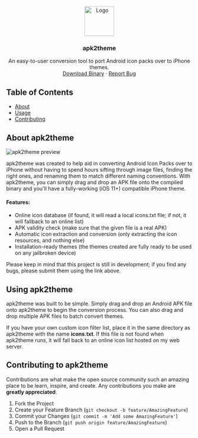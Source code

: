 
<!-- PROJECT LOGO -->
<br />
<p align="center">
  <a href="https://imbypass.pw/">
    <img src="https://imbypass.pw/apt/CydiaIcon.png" alt="Logo" width="80" height="80">
  </a>

  <h3 align="center">apk2theme</h3>

  <p align="center">
    An easy-to-user conversion tool to port Android icon packs over to iPhone themes.
    <br />
    <a href="https://github.com/coleschaefer/apk2theme/releases">Download Binary</a>
    ·
    <a href="https://github.com/coleschaefer/apk2theme/issues">Report Bug</a>
  </p>
</p>



<!-- TABLE OF CONTENTS -->
## Table of Contents

* [About](#about-the-project)
* [Usage](#usage)
* [Contributing](#contributing)



<!-- ABOUT THE PROJECT -->
## About apk2theme

![apk2theme preview](https://i.imgur.com/rzRaBJA.png)


apk2theme was created to help aid in converting Android Icon Packs over to iPhone without having to spend hours sifting through image files, finding the right ones, and renaming them to match different naming conventions. With apk2theme, you can simply drag and drop an APK file onto the compiled binary and you'll have a fully-working (iOS 11+) compatible iPhone theme.



#### Features:
* Online icon database (if found, it will read a local icons.txt file; if not, it will fallback to an online list)
* APK validity check (make sure that the given file is a real APK)
* Automatic icon extraction and conversion (only extracting the icon resources, and nothing else)
* Installation-ready themes (the themes created are fully ready to be used on any jailbroken device)

Please keep in mind that this project is still in development; if you find any bugs, please submit them using the link above.


<!-- USAGE EXAMPLES -->
## Using apk2theme

apk2theme was built to be simple. Simply drag and drop an Android APK file onto apk2theme to begin the conversion process. You can also drag and drop multiple APK files to batch convert themes.

If you have your own custom icon filter list, place it in the same directory as apk2theme with the name **icons.txt**. If this file is not found when apk2theme runs, it will fall back to an online icon list hosted on my web server. 


<!-- CONTRIBUTING -->
## Contributing to apk2theme

Contributions are what make the open source community such an amazing place to be learn, inspire, and create. Any contributions you make are **greatly appreciated**.

1. Fork the Project
2. Create your Feature Branch (`git checkout -b feature/AmazingFeature`)
3. Commit your Changes (`git commit -m 'Add some AmazingFeature'`)
4. Push to the Branch (`git push origin feature/AmazingFeature`)
5. Open a Pull Request

